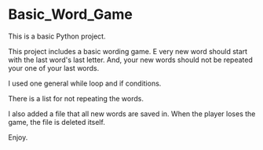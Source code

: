 # Basic_Word_Game
This is a basic Python project.

This project includes a basic wording game. 
E
very new word should start with the last word's last letter. 
And, your new words should not be repeated your one of your last words. 

I used one general while loop and if conditions. 

There is a list for not repeating the words.

I also added a file that all new words are saved in. 
When the player loses the game, the file is deleted itself.

Enjoy.

